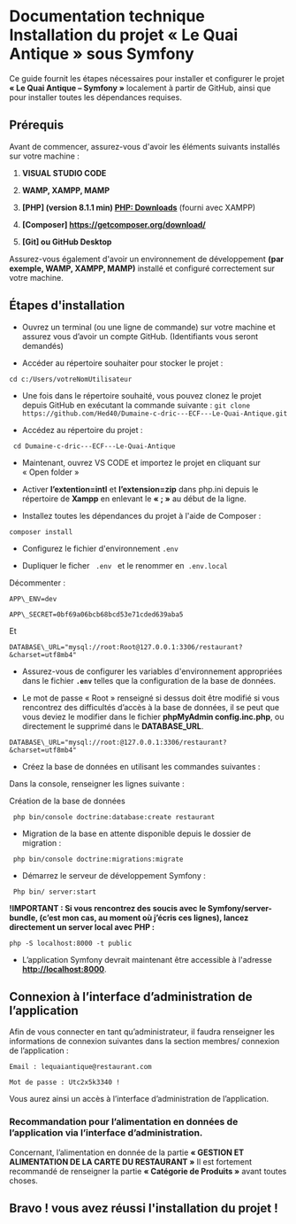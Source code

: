 # Documentation technique Installation du projet « Le Quai Antique » sous Symfony

Ce guide fournit les étapes nécessaires pour installer et configurer le projet **« Le Quai Antique – Symfony »** localement à partir de GitHub, ainsi que pour installer toutes les dépendances requises.

## **Prérequis**

Avant de commencer, assurez-vous d'avoir les éléments suivants installés sur votre machine :

1. **VISUAL STUDIO CODE**

2. **WAMP, XAMPP, MAMP**

3. **[PHP] (version 8.1.1 min) [PHP: Downloads](https://www.php.net/downloads.php)** (fourni avec XAMPP)

4. **[Composer] <https://getcomposer.org/download/>**

5. **[Git] ou GitHub Desktop**

Assurez-vous également d'avoir un environnement de développement **(par exemple, WAMP, XAMPP, MAMP)** installé et configuré correctement sur votre machine.

## **Étapes d'installation**

* Ouvrez un terminal (ou une ligne de commande) sur votre machine et assurez vous d’avoir un compte GitHub. (Identifiants vous seront demandés)

* Accéder au répertoire souhaiter pour stocker le projet :

```cd c:/Users/votreNomUtilisateur```

* Une fois dans le répertoire souhaité, vous pouvez clonez le projet depuis GitHub en exécutant la commande suivante :
`git clone https://github.com/Hed40/Dumaine-c-dric---ECF---Le-Quai-Antique.git `

* Accédez au répertoire du projet :

` cd Dumaine-c-dric---ECF---Le-Quai-Antique`

* Maintenant, ouvrez VS CODE et importez le projet en cliquant sur « Open folder »

* Activer **l’extention=intl** et **l’extension=zip** dans php.ini depuis le répertoire de **Xampp** en enlevant le **« ; »** au début de la ligne.

* Installez toutes les dépendances du projet à l'aide de Composer :

` composer install  `

* Configurez le fichier d'environnement `.env`

* Dupliquer le ficher ` .env ` et le renommer en` .env.local `

Décommenter :

``APP\_ENV=dev``

``APP\_SECRET=0bf69a06bcb68bcd53e71cded639aba5``


Et

``DATABASE\_URL="mysql://root:Root@127.0.0.1:3306/restaurant?&charset=utf8mb4"``

* Assurez-vous de configurer les variables d'environnement appropriées dans le fichier **`.env`** telles que la configuration de la base de données.

* Le mot de passe « Root » renseigné si dessus doit être modifié si vous rencontrez des difficultés d’accès à la base de données, il se peut que vous deviez le modifier dans le fichier **phpMyAdmin config.inc.php**, ou directement le supprimé dans le **DATABASE\_URL**.

``DATABASE\_URL="mysql://root:@127.0.0.1:3306/restaurant?&charset=utf8mb4"``

* Créez la base de données en utilisant les commandes suivantes :

Dans la console, renseigner les lignes suivante :

Création de la base de données

`  php bin/console doctrine:database:create restaurant `

* Migration de la base en attente disponible depuis le dossier de migration :

`  php bin/console doctrine:migrations:migrate `

*  Démarrez le serveur de développement Symfony :

`  Php bin/ server:start `

**!IMPORTANT : Si vous rencontrez des soucis avec le Symfony/server-bundle, (c’est mon cas, au moment où j’écris ces lignes), lancez directement un server local avec PHP :**

`php -S localhost:8000 -t public`	

* L’application Symfony devrait maintenant être accessible à l'adresse [**http://localhost:8000**](http://localhost:8000).

## **Connexion à l’interface d’administration de l’application**

Afin de vous connecter en tant qu’administrateur, il faudra renseigner les informations de connexion suivantes dans la section membres/ connexion de l’application :

```Email : lequaiantique@restaurant.com```

```Mot de passe : Utc2x5k3340 !```


Vous aurez ainsi un accès à l’interface d’administration de l’application.

### **Recommandation pour l’alimentation en données de l’application via l’interface d’administration.** 

Concernant, l’alimentation en donnée de la partie **« GESTION ET ALIMENTATION DE LA CARTE DU RESTAURANT »** Il est fortement recommandé de renseigner la partie **« Catégorie de Produits »** avant toutes choses.

## Bravo ! vous avez réussi l'installation du  projet !

